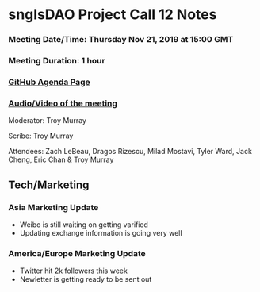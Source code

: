 # snglsDAO Project Call 12 Notes

### Meeting Date/Time: Thursday Nov 21, 2019 at 15:00 GMT
### Meeting Duration: 1 hour
### [GitHub Agenda Page](https://github.com/SingularDTV/snglsdao-pm/issues/13)
### [Audio/Video of the meeting](https://x.breaker.io/?type=series&id=a2f603dc22a1be4fa8d4ef9ce455360bf3ab8ce772526e35fef79175fa1dfadf&season=1ce1e2eede2395de6351df4d9e6db8069a198e127a178d3ea684e4eafc2f4a4c&episode=27b4538f110264525a0e7c48c79668d653f2de6fb6b3161d7edc52ab1ac2f9d3)
Moderator: Troy Murray

Scribe: Troy Murray

Attendees: Zach LeBeau, Dragos Rizescu, Milad Mostavi, Tyler Ward, Jack Cheng, Eric Chan & Troy Murray

## Tech/Marketing
### Asia Marketing Update
  - Weibo is still waiting on getting varified
  - Updating exchange information is going very well
  
### America/Europe Marketing Update
  - Twitter hit 2k followers this week
  - Newletter is getting ready to be sent out
  

